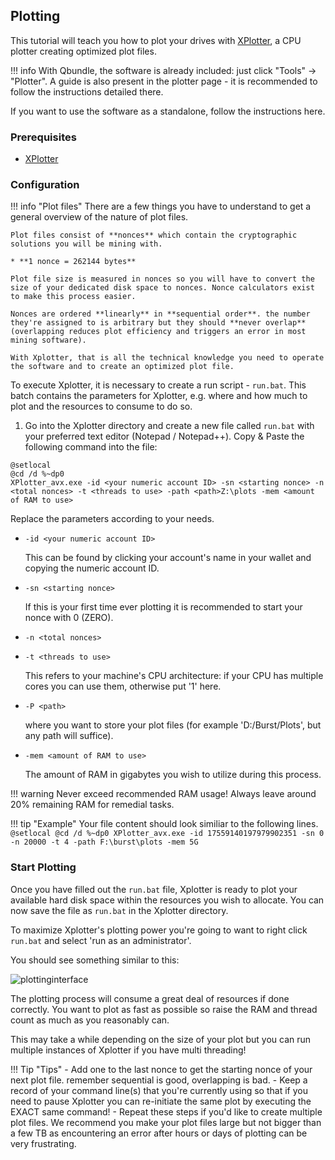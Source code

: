 
## Plotting

This tutorial will teach you how to plot your drives with [XPlotter](https://github.com/Blagodarenko/XPlotter/releases), a CPU plotter creating optimized plot files.

!!! info
    With Qbundle, the software is already included: just click "Tools" -> "Plotter". A guide is also present in the plotter page - it is recommended to follow the instructions detailed there.

If you want to use the software as a standalone, follow the instructions here.


### Prerequisites

* [XPlotter](https://github.com/Blagodarenko/XPlotter/releases)

### Configuration

!!! info "Plot files"
    There are a few things you have to understand to get a general overview of the nature of plot files.

    Plot files consist of **nonces** which contain the cryptographic solutions you will be mining with.

    * **1 nonce = 262144 bytes**

    Plot file size is measured in nonces so you will have to convert the size of your dedicated disk space to nonces. Nonce calculators exist to make this process easier.

    Nonces are ordered **linearly** in **sequential order**. the number they're assigned to is arbitrary but they should **never overlap** (overlapping reduces plot efficiency and triggers an error in most mining software).

    With Xplotter, that is all the technical knowledge you need to operate the software and to create an optimized plot file.


To execute Xplotter, it is necessary to create a run script - `run.bat`. This batch contains the parameters for Xplotter, e.g. where and how much to plot and the resources to consume to do so.

1. Go into the Xplotter directory and create a new file called `run.bat` with your preferred text editor (Notepad / Notepad++). Copy & Paste the following command into the file:

```
@setlocal
@cd /d %~dp0
XPlotter_avx.exe -id <your numeric account ID> -sn <starting nonce> -n <total nonces> -t <threads to use> -path <path>Z:\plots -mem <amount of RAM to use>
```

Replace the parameters according to your needs.

+ `-id <your numeric account ID>`

    This can be found by clicking your account's name in your wallet and copying the numeric account ID.

+ `-sn <starting nonce>`

    If this is your first time ever plotting it is recommended to start your nonce with 0 (ZERO).

+ `-n <total nonces>`

+ `-t <threads to use>`

    This refers to your machine's CPU architecture: if your CPU has multiple cores you can use them, otherwise put '1' here.

+ `-P <path>`

    where you want to store your plot files (for example 'D:/Burst/Plots', but any path will suffice).

+ `-mem <amount of RAM to use>`

    The amount of RAM in gigabytes you wish to utilize during this process.

!!! warning
    Never exceed recommended RAM usage! Always leave around 20% remaining RAM for remedial tasks.

!!! tip "Example"
    Your file content should look similiar to the following lines.
    ```
    @setlocal
    @cd /d %~dp0
    XPlotter_avx.exe -id 17559140197979902351 -sn 0 -n 20000 -t 4 -path F:\burst\plots -mem 5G
    ```

### Start Plotting

Once you have filled out the `run.bat` file, Xplotter is ready to plot your available hard disk space within the resources you wish to allocate. You can now save the file as `run.bat` in the Xplotter directory.

To maximize Xplotter's plotting power you're going to want to right click `run.bat` and select 'run as an administrator'.

You should see something similar to this:

![plottinginterface](https://steemitimages.com/0x0/https://steemitimages.com/DQmZk7KmZ1WMMfCbY61kEf23rRJaXSzKSbi31Ux4KYejZF6/xplotter1.png)

The plotting process will consume a great deal of resources if done correctly. You want to plot as fast as possible so raise the RAM and thread count as much as you reasonably can.

This may take a while depending on the size of your plot but you can run multiple instances of Xplotter if you have multi threading!


!!! Tip "Tips"
    - Add one to the last nonce to get the starting nonce of your next plot file. remember sequential is good, overlapping is bad.
    - Keep a record of your command line(s) that you're currently using so that if you need to pause Xplotter you can re-initiate the same plot by executing the EXACT same command!
    - Repeat these steps if you'd like to create multiple plot files. We recommend you make your plot files large but not bigger than a few TB as encountering an error after hours or days of plotting can be very frustrating.
